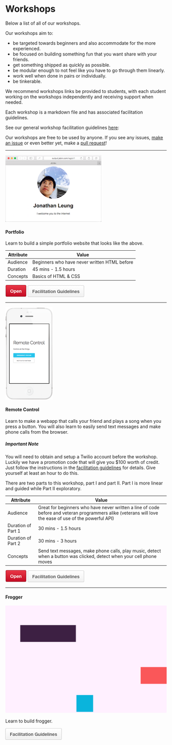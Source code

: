 # Workshops

Below a list of all of our workshops.

Our workshops aim to:

- be targeted towards beginners and also accommodate for the more experienced.
- be focused on building something fun that you want share with your friends.
- get something shipped as quickly as possible.
- be modular enough to not feel like you have to go through them linearly.
- work well when done in pairs or individually.
- be tinkerable.

We recommend workshops links be provided to students, with each student working
on the workshops independently and receiving support when needed.

Each workshop is a markdown file and has associated facilitation guidelines.

See our general workshop facilitation guidelines
[here](workshop_details.md#general-workshop-facilitation-guidelines):

Our workshops are free to be used by anyone. If you see any issues,
[make an issue](https://github.com/hackedu/hackedu/issues/new) or even better
yet, make a
[pull request](https://help.github.com/articles/using-pull-requests/)!

--------------------------------------------------------------------------------

![](img/portfolio.png)

#### Portfolio

Learn to build a simple portfolio website that looks like the above.

| Attribute | Value                                        |
| ----------| -------------------------------------------- |
| Audience  | Beginners who have never written HTML before |
| Duration  | 45 mins - 1.5 hours                          |
| Concepts  | Basics of HTML & CSS                         |

[![](img/open.png)](/portfolio/README.md)
[![](img/facilitation_guidelines.png)](workshop_details.md#portfolio)

--------------------------------------------------------------------------------

![](img/remote_control.png)

#### Remote Control

Learn to make a webapp that calls your friend and plays a song when you press a
button. You will also learn to easily send text messages and make phone calls
from the browser.

##### Important Note

You will need to obtain and setup a Twilio account before the workshop. Luckily
we have a promotion code that will give you $100 worth of credit. Just follow
the instructions in the
[facilitation guidelines](workshop_details.md#remote-control) for details. Give
yourself at least an hour to do this.

There are two parts to this workshop, part I and part II. Part I is more linear
and guided while Part II exploratory.

| Attribute          | Value                                                                                                                                                   |
| -------------------| ------------------------------------------------------------------------------------------------------------------------------------------------------- |
| Audience           | Great for beginners who have never written a line of code before and veteran programmers alike (veterans will love the ease of use of the powerful API) |
| Duration of Part 1 | 30 mins - 1.5 hours                                                                                                                                     |
| Duration of Part 2 | 30 mins - 3 hours                                                                                                                                       |
| Concepts           | Send text messages, make phone calls, play music, detect when a button was clicked, detect when your cell phone moves                                   |

[![](img/open.png)](remote_control/README.md)
[![](img/facilitation_guidelines.png)](workshop_details.md#remote-control)

--------------------------------------------------------------------------------

#### Frogger

![](img/frogger_win.gif)

Learn to build frogger.

[![](img/facilitation_guidelines.png)](workshop_details.md#frogger)
